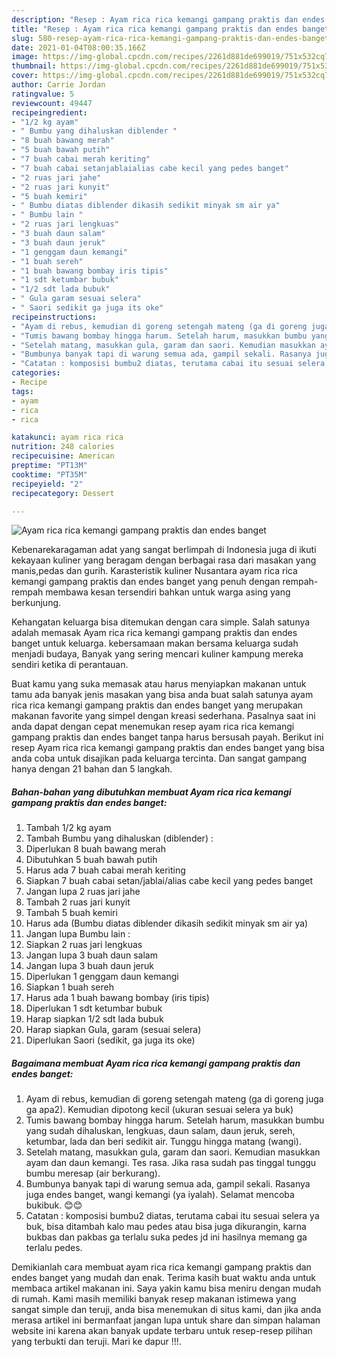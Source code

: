 ```yaml
---
description: "Resep : Ayam rica rica kemangi gampang praktis dan endes banget Cepat"
title: "Resep : Ayam rica rica kemangi gampang praktis dan endes banget Cepat"
slug: 580-resep-ayam-rica-rica-kemangi-gampang-praktis-dan-endes-banget-cepat
date: 2021-01-04T08:00:35.166Z
image: https://img-global.cpcdn.com/recipes/2261d881de699019/751x532cq70/ayam-rica-rica-kemangi-gampang-praktis-dan-endes-banget-foto-resep-utama.jpg
thumbnail: https://img-global.cpcdn.com/recipes/2261d881de699019/751x532cq70/ayam-rica-rica-kemangi-gampang-praktis-dan-endes-banget-foto-resep-utama.jpg
cover: https://img-global.cpcdn.com/recipes/2261d881de699019/751x532cq70/ayam-rica-rica-kemangi-gampang-praktis-dan-endes-banget-foto-resep-utama.jpg
author: Carrie Jordan
ratingvalue: 5
reviewcount: 49447
recipeingredient:
- "1/2 kg ayam"
- " Bumbu yang dihaluskan diblender "
- "8 buah bawang merah"
- "5 buah bawah putih"
- "7 buah cabai merah keriting"
- "7 buah cabai setanjablaialias cabe kecil yang pedes banget"
- "2 ruas jari jahe"
- "2 ruas jari kunyit"
- "5 buah kemiri"
- " Bumbu diatas diblender dikasih sedikit minyak sm air ya"
- " Bumbu lain "
- "2 ruas jari lengkuas"
- "3 buah daun salam"
- "3 buah daun jeruk"
- "1 genggam daun kemangi"
- "1 buah sereh"
- "1 buah bawang bombay iris tipis"
- "1 sdt ketumbar bubuk"
- "1/2 sdt lada bubuk"
- " Gula garam sesuai selera"
- " Saori sedikit ga juga its oke"
recipeinstructions:
- "Ayam di rebus, kemudian di goreng setengah mateng (ga di goreng juga ga apa2). Kemudian dipotong kecil (ukuran sesuai selera ya buk)"
- "Tumis bawang bombay hingga harum. Setelah harum, masukkan bumbu yang sudah dihaluskan, lengkuas, daun salam, daun jeruk, sereh, ketumbar, lada dan beri sedikit air. Tunggu hingga matang (wangi)."
- "Setelah matang, masukkan gula, garam dan saori. Kemudian masukkan ayam dan daun kemangi. Tes rasa. Jika rasa sudah pas tinggal tunggu bumbu meresap (air berkurang)."
- "Bumbunya banyak tapi di warung semua ada, gampil sekali. Rasanya juga endes banget, wangi kemangi (ya iyalah). Selamat mencoba bukibuk. 😊😊"
- "Catatan : komposisi bumbu2 diatas, terutama cabai itu sesuai selera ya buk, bisa ditambah kalo mau pedes atau bisa juga dikurangin, karna bukbas dan pakbas ga terlalu suka pedes jd ini hasilnya memang ga terlalu pedes."
categories:
- Recipe
tags:
- ayam
- rica
- rica

katakunci: ayam rica rica 
nutrition: 248 calories
recipecuisine: American
preptime: "PT13M"
cooktime: "PT35M"
recipeyield: "2"
recipecategory: Dessert

---
```



![Ayam rica rica kemangi gampang praktis dan endes banget](https://img-global.cpcdn.com/recipes/2261d881de699019/751x532cq70/ayam-rica-rica-kemangi-gampang-praktis-dan-endes-banget-foto-resep-utama.jpg)

Kebenarekaragaman adat yang sangat berlimpah di Indonesia juga di ikuti kekayaan kuliner yang beragam dengan berbagai rasa dari masakan yang manis,pedas dan gurih. Karasteristik kuliner Nusantara ayam rica rica kemangi gampang praktis dan endes banget yang penuh dengan rempah-rempah membawa kesan tersendiri bahkan untuk warga asing yang berkunjung.




Kehangatan keluarga bisa ditemukan dengan cara simple. Salah satunya adalah memasak Ayam rica rica kemangi gampang praktis dan endes banget untuk keluarga. kebersamaan makan bersama keluarga sudah menjadi budaya, Banyak yang sering mencari kuliner kampung mereka sendiri ketika di perantauan.

Buat kamu yang suka memasak atau harus menyiapkan makanan untuk tamu ada banyak jenis masakan yang bisa anda buat salah satunya ayam rica rica kemangi gampang praktis dan endes banget yang merupakan makanan favorite yang simpel dengan kreasi sederhana. Pasalnya saat ini anda dapat dengan cepat menemukan resep ayam rica rica kemangi gampang praktis dan endes banget tanpa harus bersusah payah.
Berikut ini resep Ayam rica rica kemangi gampang praktis dan endes banget yang bisa anda coba untuk disajikan pada keluarga tercinta. Dan sangat gampang hanya dengan 21 bahan dan 5 langkah.


<!--inarticleads1-->

##### Bahan-bahan yang dibutuhkan membuat Ayam rica rica kemangi gampang praktis dan endes banget:

1. Tambah 1/2 kg ayam
1. Tambah  Bumbu yang dihaluskan (diblender) :
1. Diperlukan 8 buah bawang merah
1. Dibutuhkan 5 buah bawah putih
1. Harus ada 7 buah cabai merah keriting
1. Siapkan 7 buah cabai setan/jablai/alias cabe kecil yang pedes banget
1. Jangan lupa 2 ruas jari jahe
1. Tambah 2 ruas jari kunyit
1. Tambah 5 buah kemiri
1. Harus ada  (Bumbu diatas diblender dikasih sedikit minyak sm air ya)
1. Jangan lupa  Bumbu lain :
1. Siapkan 2 ruas jari lengkuas
1. Jangan lupa 3 buah daun salam
1. Jangan lupa 3 buah daun jeruk
1. Diperlukan 1 genggam daun kemangi
1. Siapkan 1 buah sereh
1. Harus ada 1 buah bawang bombay (iris tipis)
1. Diperlukan 1 sdt ketumbar bubuk
1. Harap siapkan 1/2 sdt lada bubuk
1. Harap siapkan  Gula, garam (sesuai selera)
1. Diperlukan  Saori (sedikit, ga juga its oke)




<!--inarticleads2-->

##### Bagaimana membuat  Ayam rica rica kemangi gampang praktis dan endes banget:

1. Ayam di rebus, kemudian di goreng setengah mateng (ga di goreng juga ga apa2). Kemudian dipotong kecil (ukuran sesuai selera ya buk)
1. Tumis bawang bombay hingga harum. Setelah harum, masukkan bumbu yang sudah dihaluskan, lengkuas, daun salam, daun jeruk, sereh, ketumbar, lada dan beri sedikit air. Tunggu hingga matang (wangi).
1. Setelah matang, masukkan gula, garam dan saori. Kemudian masukkan ayam dan daun kemangi. Tes rasa. Jika rasa sudah pas tinggal tunggu bumbu meresap (air berkurang).
1. Bumbunya banyak tapi di warung semua ada, gampil sekali. Rasanya juga endes banget, wangi kemangi (ya iyalah). Selamat mencoba bukibuk. 😊😊
1. Catatan : komposisi bumbu2 diatas, terutama cabai itu sesuai selera ya buk, bisa ditambah kalo mau pedes atau bisa juga dikurangin, karna bukbas dan pakbas ga terlalu suka pedes jd ini hasilnya memang ga terlalu pedes.




Demikianlah cara membuat ayam rica rica kemangi gampang praktis dan endes banget yang mudah dan enak. Terima kasih buat waktu anda untuk membaca artikel makanan ini. Saya yakin kamu bisa meniru dengan mudah di rumah. Kami masih memiliki banyak resep makanan istimewa yang sangat simple dan teruji, anda bisa menemukan di situs kami, dan jika anda merasa artikel ini bermanfaat jangan lupa untuk share dan simpan halaman website ini karena akan banyak update terbaru untuk resep-resep pilihan yang terbukti dan teruji. Mari ke dapur !!!. 
